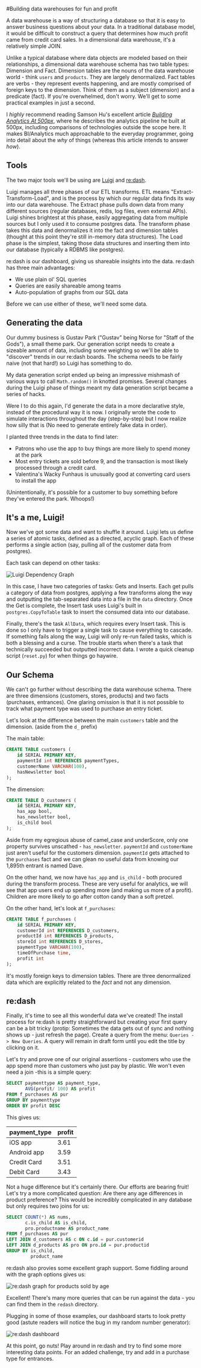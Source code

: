 #Building data warehouses for fun and profit

A data warehouse is a way of structuring a database so that it is easy to answer business questions about your data.  In a traditional database model, it would be difficult to construct a query that determines how much profit came from credit card sales.  In a dimensional data warehouse, it's a relatively simple JOIN.

Unlike a typical database where data objects are modeled based on their relationships, a dimensional data warehouse schema has two table types: Dimension and Fact.  Dimension tables are the nouns of the data warehouse world - think `users` and `products`.  They are largely denormalized.  Fact tables are verbs - they represent events happening, and are mostly comprised of foreign keys to the dimension.  Think of them as a subject (dimension) and a predicate (fact).  If you're overwhelmed, don't worry.  We'll get to some practical examples in just a second.

I *highly* recommend reading Samson Hu's excellent article [*Building Analytics At 500px*](https://medium.com/@samson_hu/building-analytics-at-500px-92e9a7005c83), where he describes the analytics pipeline he built at 500px, including comparisons of technologies outside the scope here.  It makes BI/Analytics much approachable to the everyday programmer, going into detail about the *why* of things (whereas this article intends to answer *how*).

## Tools

The two major tools we'll be using are [Luigi](http://luigi.readthedocs.org/en/latest/index.html) and [re:dash](http://redash.io/).

Luigi manages all three phases of our ETL transforms.  ETL means "Extract-Transform-Load", and is the process by which our regular data finds its way into our data warehouse.  The Extract phase pulls down data from many different sources (regular databases, redis, log files, even external APIs).  Luigi shines brightest at this phase, easily aggregating data from multiple sources but I only used it to consume postgres data.  The transform phase takes this data and denormalizes it into the fact and dimension tables (thought at this point they're still in-memory data structures).  The Load phase is the simplest, taking those data structures and inserting them into our database (typically a RDBMS like postgres).

re:dash is our dashboard, giving us shareable insights into the data.  re:dash has three main advantages:

 - We use plain ol' SQL queries
 - Queries are easily shareable among teams
 - Auto-population of graphs from our SQL data

Before we can use either of these, we'll need some data.

## Generating the data

Our dummy business is Gustav Park ("Gustav" being Norse for "Staff of the Gods"), a small theme park.  Our generation script needs to create a sizeable amount of data, including some weighting so we'll be able to "discover" trends in our re:dash boards.  The schema needs to be fairly naive (not that hard!) so Luigi has something to do.

My data generation script ended up being an impressive mishmash of various ways to call `Math.random()` in knotted promises.  Several changes during the Luigi phase of things meant my data generation script became a series of hacks.

Were I to do this again, I'd generate the data in a more declarative style, instead of the procedural way it is now.  I originally wrote the code  to simulate interactions throughout the day (step-by-step) but I now realize how silly that is (No need to generate entirely fake data in order).

I planted three trends in the data to find later:

 - Patrons who use the app to buy things are more likely to spend money at the park
 - Most entry tickets are sold before 9, and the transaction is most likely processed through a credit card.
 - Valentina's Wacky Funhaus is unusually good at converting card users to install the app

(Unintentionally, it's possible for a customer to buy something before they've entered the park.  Whoops!)

## It's a me, Luigi!

Now we've got some data and want to shuffle it around.  Luigi lets us define a series of atomic tasks, defined as a directed, acyclic graph.  Each of these performs a single action (say, pulling all of the customer data from postgres).

Each task can depend on other tasks:

![Luigi Dependency Graph](http://i.imgur.com/nAtCIR3.png)

In this case, I have two categories of tasks: Gets and Inserts.  Each get pulls a category of data from postgres, applying a few transforms along the way and outputting the tab-separated data into a file in the `data` directory.  Once the Get is complete, the Insert task uses Luigi's built in `postgres.CopyToTable` task to insert the consumed data into our database.

Finally, there's the task `AllData`, which requires every Insert task.  This is done so I only have to trigger a single task to cause everything to cascade.  If something fails along the way, Luigi will only re-run failed tasks, which is both a blessing and a curse.  The trouble starts when there's a task that technically succeeded but outputted incorrect data.  I wrote a quick cleanup script (`reset.py`) for when things go haywire.

## Our Schema

We can't go further without describing the data warehouse schema.  There are three dimensions (customers, stores, products) and two facts (purchases, entrances).  One glaring omission is that it is not possible to track what payment type was used to purchase an entry ticket.

Let's look at the difference between the main `customers` table and the dimension.  (aside from the `d_` prefix)

The main table:

```sql
CREATE TABLE customers (
    id SERIAL PRIMARY KEY,
    paymentId int REFERENCES paymentTypes,
    customerName VARCHAR(100),
    hasNewsletter bool
);
```

The dimension:

```sql
CREATE TABLE D_customers (
    id SERIAL PRIMARY KEY,
    has_app bool,
    has_newsletter bool,
    is_child bool
);
```

Aside from my egregious abuse of camel_case and underScore, only one property survives unscathed - `has_newsletter`.  `paymentId` and `customerName` just aren't useful for the customers dimension.  `paymentId` gets attached to the `purchases` fact and we can glean no useful data from knowing our 1,895th entrant is named Dave.

On the other hand, we now have `has_app` and `is_child` - both procured during the transform process.  These are very useful for analytics, we will see that app users end up spending more (and making us more of a profit).  Children are more likely to go after cotton candy than a soft pretzel.

On the other hand, let's look at `f_purchases`:

```sql
CREATE TABLE f_purchases (
    id SERIAL PRIMARY KEY,
    customerId int REFERENCES D_customers,
    productId int REFERENCES D_products,
    storeId int REFERENCES D_stores,
    paymentType VARCHAR(100),
    timeOfPurchase time,
    profit int
);
```

It's mostly foreign keys to dimension tables.  There are three denormalized data which are explicitly related to the *fact* and not any dimension.

## re:dash

Finally, it's time to see all this wonderful data we've created!  The install process for re:dash is pretty straightforward but creating your first query can be a bit tricky (protip: Sometimes the data gets out of sync and nothing shows up - just refresh the page).  Create a query from the menu: `Queries -> New Queries`.  A query will remain in draft form until you edit the title by clicking on it.

Let's try and prove one of our original assertions - customers who use the app spend more than customers who just pay by plastic.  We won't even need a join -this is a simple query:

```sql
SELECT paymenttype AS payment_type,
       AVG(profit/ 100) AS profit
FROM f_purchases AS pur
GROUP BY paymenttype
ORDER BY profit DESC
```

This gives us:

| payment_type | profit |
|--------------|--------|
| iOS app      | 3.61   |
| Android app  | 3.59   |
| Credit Card  | 3.51   |
| Debit Card   | 3.43   |

Not a huge difference but it's certainly there.  Our efforts are bearing fruit!  Let's try a more complicated question: Are there any age differences in product preference?  This would be incredibly complicated in any database but only requires two joins for us:

```sql
SELECT COUNT(*) AS nums,
       c.is_child AS is_child,
       pro.productname AS product_name
FROM f_purchases AS pur
LEFT JOIN d_customers AS c ON c.id = pur.customerid
LEFT JOIN d_products AS pro ON pro.id = pur.productid
GROUP BY is_child,
         product_name
```

re:dash also provies some excellent graph support.  Some fiddling around with the graph options gives us:

![re:dash graph for products sold by age](http://i.imgur.com/RgOHcyQ.png)

Excellent!  There's many more queries that can be run against the data - you can find them in the `redash` directory.

Plugging in some of those examples, our dashboard starts to look pretty good (astute readers will notice the bug in my random number generator):

![re:dash dashboard](http://i.imgur.com/z5DMsoI.png)

At this point, go nuts!  Play around in re:dash and try to find some more interesting data points.  For an added challenge, try and add in a purchase type for entrances.